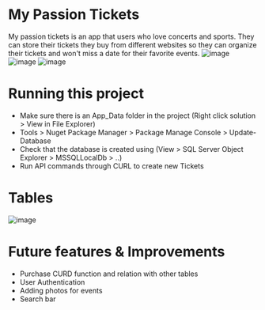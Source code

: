 # My Passion Tickets
My passion tickets is an app that users who love concerts and sports. They can store their tickets they buy from different websites so they can organize their tickets and won't miss a date for their favorite events.
![image](https://user-images.githubusercontent.com/98551893/174513077-7b5da5d6-8854-47f4-85fc-2c32eeb9856b.png)
![image](https://user-images.githubusercontent.com/98551893/174514325-050656f1-f6ba-4f16-b6c0-291597a6b3c3.png)
![image](https://user-images.githubusercontent.com/98551893/174514359-ba09dc33-af32-419a-abaf-149c508ba597.png)

# Running this project
* Make sure there is an App_Data folder in the project (Right click solution > View in File Explorer)
* Tools > Nuget Package Manager > Package Manage Console > Update-Database
* Check that the database is created using (View > SQL Server Object Explorer > MSSQLLocalDb > ..)
* Run API commands through CURL to create new Tickets

# Tables 
![image](https://user-images.githubusercontent.com/98551893/174512664-3419d647-4378-4518-97df-2bfc567bb5ee.png)

# Future features & Improvements
* Purchase CURD function and relation with other tables
* User Authentication
* Adding photos for events
* Search bar
